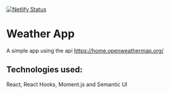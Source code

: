 [![Netlify Status](https://api.netlify.com/api/v1/badges/ead9efc5-e5eb-4431-9884-25be27019889/deploy-status)](https://app.netlify.com/sites/weatherapplucasaz/deploys)

# Weather App

A simple app using the api https://home.openweathermap.org/

## Technologies used:

React, React Hooks, Moment.js and Semantic UI
